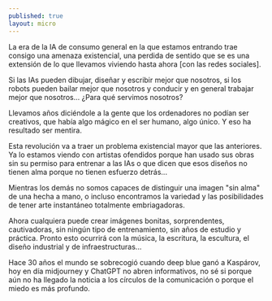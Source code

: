 ```yaml
---
published: true
layout: micro
---
```


La era de la IA de consumo general en la que estamos entrando trae consigo una amenaza existencial, una perdida de sentido que se es una extensión de lo que llevamos viviendo hasta ahora [con las redes sociales].

Si las IAs pueden dibujar, diseñar y escribir mejor que nosotros, si los robots pueden bailar mejor que nosotros y conducir y en general trabajar mejor que nosotros... ¿Para qué servimos nosotros?

Llevamos años diciéndole a la gente que los ordenadores no podían ser creativos, que había algo mágico en el ser humano, algo único. Y eso ha resultado ser mentira.

Esta revolución va a traer un problema existencial mayor que las anteriores. Ya lo estamos viendo con artistas ofendidos porque han usado sus obras sin su permiso para entrenar a las IAs o que dicen que esos diseños no tienen alma porque no tienen esfuerzo detrás...

Mientras los demás no somos capaces de distinguir una imagen "sin alma" de una hecha a mano, o incluso encontramos la variedad y las posibilidades de tener arte instantáneo totalmente embriagadoras.

Ahora cualquiera puede crear imágenes bonitas, sorprendentes, cautivadoras, sin ningún tipo de entrenamiento, sin años de estudio y práctica. Pronto esto ocurrirá con la música, la escritura, la escultura, el diseño industrial y de infraestructuras...

Hace 30 años el mundo se sobrecogió cuando deep blue ganó a Kaspárov, hoy en día midjourney y ChatGPT no abren informativos, no sé si porque aún no ha llegado la noticia a los círculos de la comunicación o porque el miedo es más profundo.

